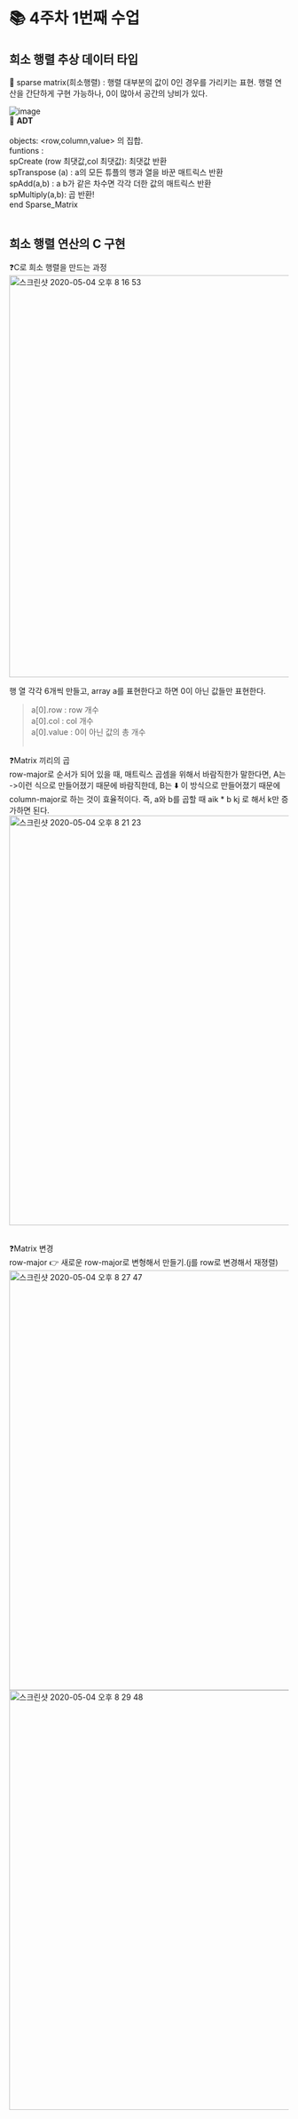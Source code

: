 # 📚 4주차 1번째 수업

## 희소 행렬 추상 데이터 타입

📗 sparse matrix(희소행렬) : 행렬 대부분의 값이 0인 경우를 가리키는 표현. 행렬 연산을 간단하게 구현 가능하나, 0이 많아서 공간의 낭비가 있다.<br>

![image](https://user-images.githubusercontent.com/35520314/80960316-957a6180-8e43-11ea-8344-d504bab229b9.png)<br>
📌 **ADT** <br><br>
objects: <row,column,value> 의 집합.<br>
funtions : <br>
spCreate (row 최댓값,col 최댓값): 최댓값 반환 <br>
spTranspose (a) : a의 모든 튜플의 행과 열을 바꾼 매트릭스 반환<br>
spAdd(a,b) : a b가 같은 차수면 각각 더한 값의 매트릭스 반환<br>
spMultiply(a,b): 곱 반환!<br>
end Sparse_Matrix <br>
<br>

## 희소 행렬 연산의 C 구현

❓C로 희소 행렬을 만드는 과정 <br>
<img width="724" alt="스크린샷 2020-05-04 오후 8 16 53" src="https://user-images.githubusercontent.com/35520314/80960626-336e2c00-8e44-11ea-9f08-c8edbe99c6e7.png">

행 열 각각 6개씩 만들고, array a를 표현한다고 하면 0이 아닌 값들만 표현한다. <br>
 > a[0].row : row 개수<br>
 > a[0].col : col 개수<br>
 > a[0].value : 0이 아닌 값의 총 개수 
 <br><br>
 
❓Matrix 끼리의 곱 <br>
row-major로 순서가 되어 있을 때, 매트릭스 곱셈을 위해서 바람직한가 말한다면, A는 ->이런 식으로 만들어졌기 때문에 바람직한데, B는 ⬇️ 이 방식으로 만들어졌기 때문에
column-major로 하는 것이 효율적이다. 즉, a와 b를 곱할 때 aik * b kj 로 해서 k만 증가하면 된다.<br>
<img width="738" alt="스크린샷 2020-05-04 오후 8 21 23" src="https://user-images.githubusercontent.com/35520314/80960932-d4f57d80-8e44-11ea-9068-6b7b2e1181a3.png">
<br><br>

❓Matrix 변경<br>
row-major 👉 새로운 row-major로 변형해서 만들기.(j를 row로 변경해서 재졍렬)<br>
<img width="756" alt="스크린샷 2020-05-04 오후 8 27 47" src="https://user-images.githubusercontent.com/35520314/80961353-c0fe4b80-8e45-11ea-9ac6-d52329f826d2.png">
<img width="756" alt="스크린샷 2020-05-04 오후 8 29 48" src="https://user-images.githubusercontent.com/35520314/80961481-015dc980-8e46-11ea-952b-16b489ded364.png">
